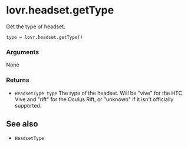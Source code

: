 <!--
category: reference
-->

lovr.headset.getType
===

Get the type of headset.

    type = lovr.headset.getType()

### Arguments

None

### Returns

- `HeadsetType type` The type of the headset.  Will be "vive" for the HTC Vive and "rift" for the
  Oculus Rift, or "unknown" if it isn't officially supported.

See also
---

- `HeadsetType`
